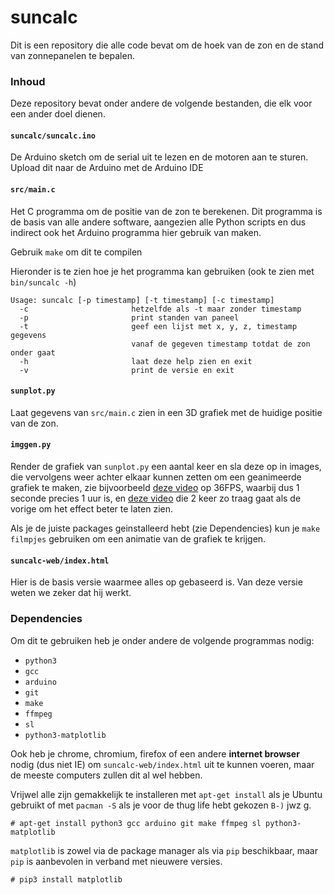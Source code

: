 # suncalc

Dit is een repository die alle code bevat om de hoek van de zon en de stand van zonnepanelen te bepalen.

### Inhoud
Deze repository bevat onder andere de volgende bestanden, die elk voor een ander doel dienen.

#### `suncalc/suncalc.ino`
De Arduino sketch om de serial uit te lezen en de motoren aan te sturen. Upload dit naar de Arduino met de Arduino IDE

#### `src/main.c`
Het C programma om de positie van de zon te berekenen.
Dit programma is de basis van alle andere software, aangezien alle Python scripts en dus indirect ook het Arduino programma hier gebruik van maken.

Gebruik `make` om dit te compilen

Hieronder is te zien hoe je het programma kan gebruiken (ook te zien met `bin/suncalc -h`)
```
Usage: suncalc [-p timestamp] [-t timestamp] [-c timestamp]
  -c                       hetzelfde als -t maar zonder timestamp
  -p                       print standen van paneel
  -t                       geef een lijst met x, y, z, timestamp gegevens
                           vanaf de gegeven timestamp totdat de zon onder gaat
  -h                       laat deze help zien en exit
  -v                       print de versie en exit
```

#### `sunplot.py`
Laat gegevens van `src/main.c` zien in een 3D grafiek met de huidige positie van de zon.

#### `imggen.py`
Render de grafiek van `sunplot.py` een aantal keer en sla deze op in images, die vervolgens weer achter elkaar kunnen zetten om een geanimeerde grafiek te maken, zie bijvoorbeeld [deze video](https://youtu.be/TODOFIX) op 36FPS, waarbij dus 1 seconde precies 1 uur is, en [deze video](https://youtu.be/TODOFIX) die 2 keer zo traag gaat als de vorige om het effect beter te laten zien.

Als je de juiste packages geinstalleerd hebt (zie Dependencies) kun je `make filmpjes` gebruiken om een animatie van de grafiek te krijgen.

#### `suncalc-web/index.html`
Hier is de basis versie waarmee alles op gebaseerd is. Van deze versie weten we zeker dat hij werkt.

### Dependencies
Om dit te gebruiken heb je onder andere de volgende programmas nodig:
- `python3`
- `gcc`
- `arduino`
- `git`
- `make`
- `ffmpeg`
- `sl`
- `python3-matplotlib`

Ook heb je chrome, chromium, firefox of een andere **internet browser** nodig (dus niet IE) om `suncalc-web/index.html` uit te kunnen voeren, maar de meeste computers zullen dit al wel hebben.

Vrijwel alle zijn gemakkelijk te installeren met `apt-get install` als je Ubuntu gebruikt of met `pacman -S` als je voor de thug life hebt gekozen `B-)` jwz g.
```
# apt-get install python3 gcc arduino git make ffmpeg sl python3-matplotlib
```

`matplotlib` is zowel via de package manager als via `pip` beschikbaar, maar `pip` is aanbevolen in verband met nieuwere versies.
```
# pip3 install matplotlib
```
